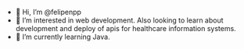 - 👋 Hi, I’m @felipenpp
- 👀 I’m interested in web development. Also looking to learn about development and deploy of apis for healthcare information systems.
- 🌱 I’m currently learning Java.


<!---
felipenpp/felipenpp is a ✨ special ✨ repository because its `README.md` (this file) appears on your GitHub profile.
You can click the Preview link to take a look at your changes.
--->
